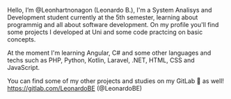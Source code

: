 Hello, I’m @Leonhartnonagon (Leonardo B.), I'm a System Analisys and Development student currently at the 5th semester, learning about programmig and all about software development.
 On my profile you'll find some projects I developed at Uni and some code practcing on basic concepts. 

At the moment I'm learning Angular, C# and some other languages and techs such as PHP, Python, Kotlin, Laravel, .NET, HTML, CSS and JavaScript.

You can find some of my other projects and studies on my GitLab 🦊 as well!
https://gitlab.com/LeonardoBE (@LeonardoBE)



